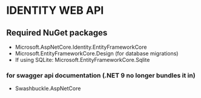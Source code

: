 # IDENTITY WEB API
## Required NuGet packages
* Microsoft.AspNetCore.Identity.EntityFrameworkCore
* Microsoft.EntityFrameworkCore.Design (for database migrations)
* If using SQLite: Microsoft.EntityFrameworkCore.Sqlite
### for swagger api documentation (.NET 9 no longer bundles it in)
* Swashbuckle.AspNetCore
